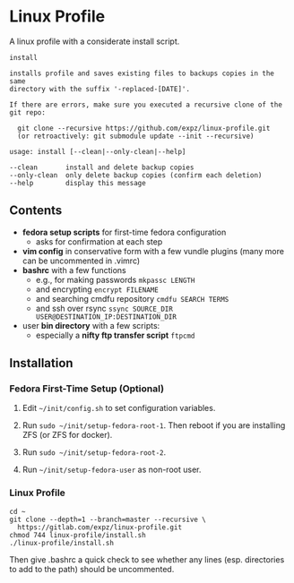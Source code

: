 # Linux Profile

A linux profile with a considerate install script.

```
install

installs profile and saves existing files to backups copies in the same
directory with the suffix '-replaced-[DATE]'.

If there are errors, make sure you executed a recursive clone of the git repo:

  git clone --recursive https://github.com/expz/linux-profile.git
  (or retroactively: git submodule update --init --recursive)

usage: install [--clean|--only-clean|--help]

--clean       install and delete backup copies
--only-clean  only delete backup copies (confirm each deletion)
--help        display this message
```

## Contents

* __fedora setup scripts__ for first-time fedora configuration
  + asks for confirmation at each step
* __vim config__ in conservative form with a few vundle plugins (many more can be uncommented in .vimrc)
* __bashrc__ with a few functions
  + e.g., for making passwords `mkpassc LENGTH`
  + and encrypting `encrypt FILENAME`
  + and searching cmdfu repository `cmdfu SEARCH TERMS`
  + and ssh over rsync `ssync SOURCE_DIR USER@DESTINATION_IP:DESTINATION_DIR`
* user __bin directory__ with a few scripts:
  + especially a __nifty ftp transfer script__ `ftpcmd`

## Installation

### Fedora First-Time Setup (Optional)

1. Edit `~/init/config.sh` to set configuration variables.

2. Run `sudo ~/init/setup-fedora-root-1`. Then reboot if you are installing ZFS (or ZFS for docker).

3. Run `sudo ~/init/setup-fedora-root-2`.

4. Run `~/init/setup-fedora-user` as non-root user.

### Linux Profile

```
cd ~
git clone --depth=1 --branch=master --recursive \
  https://gitlab.com/expz/linux-profile.git
chmod 744 linux-profile/install.sh
./linux-profile/install.sh
```

Then give .bashrc a quick check to see whether any lines (esp. directories to 
add to the path) should be uncommented.
